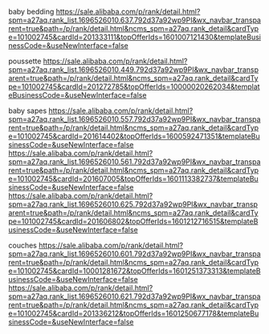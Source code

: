 baby bedding
https://sale.alibaba.com/p/rank/detail.html?spm=a27aq.rank_list.1696526010.637.792d37a92wp9PI&wx_navbar_transparent=true&path=/p/rank/detail.html&ncms_spm=a27aq.rank_detail&cardType=101002745&cardId=201333111&topOfferIds=1601007121430&templateBusinessCode=&useNewInterface=false

poussette
https://sale.alibaba.com/p/rank/detail.html?spm=a27aq.rank_list.1696526010.449.792d37a92wp9PI&wx_navbar_transparent=true&path=/p/rank/detail.html&ncms_spm=a27aq.rank_detail&cardType=101002745&cardId=201272785&topOfferIds=10000020262034&templateBusinessCode=&useNewInterface=false

baby sapes
https://sale.alibaba.com/p/rank/detail.html?spm=a27aq.rank_list.1696526010.557.792d37a92wp9PI&wx_navbar_transparent=true&path=/p/rank/detail.html&ncms_spm=a27aq.rank_detail&cardType=101002745&cardId=201614402&topOfferIds=1600592471351&templateBusinessCode=&useNewInterface=false
https://sale.alibaba.com/p/rank/detail.html?spm=a27aq.rank_list.1696526010.561.792d37a92wp9PI&wx_navbar_transparent=true&path=/p/rank/detail.html&ncms_spm=a27aq.rank_detail&cardType=101002745&cardId=201607005&topOfferIds=1601113382737&templateBusinessCode=&useNewInterface=false
https://sale.alibaba.com/p/rank/detail.html?spm=a27aq.rank_list.1696526010.625.792d37a92wp9PI&wx_navbar_transparent=true&path=/p/rank/detail.html&ncms_spm=a27aq.rank_detail&cardType=101002745&cardId=201606802&topOfferIds=1601212716515&templateBusinessCode=&useNewInterface=false

couches
https://sale.alibaba.com/p/rank/detail.html?spm=a27aq.rank_list.1696526010.601.792d37a92wp9PI&wx_navbar_transparent=true&path=/p/rank/detail.html&ncms_spm=a27aq.rank_detail&cardType=101002745&cardId=10001281672&topOfferIds=1601251373313&templateBusinessCode=&useNewInterface=false
https://sale.alibaba.com/p/rank/detail.html?spm=a27aq.rank_list.1696526010.621.792d37a92wp9PI&wx_navbar_transparent=true&path=/p/rank/detail.html&ncms_spm=a27aq.rank_detail&cardType=101002745&cardId=201336212&topOfferIds=1601250677178&templateBusinessCode=&useNewInterface=false